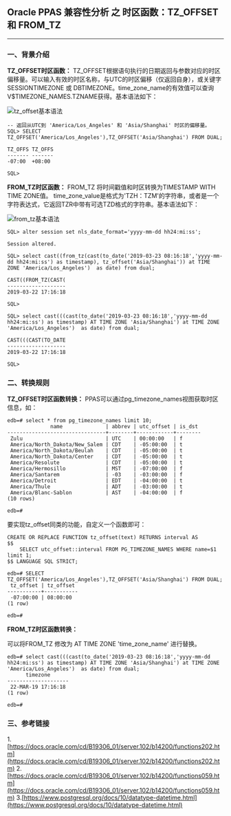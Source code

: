 ## Oracle PPAS 兼容性分析 之 时区函数：TZ_OFFSET 和 FROM_TZ
---

### 一、背景介绍

**TZ_OFFSET时区函数：** TZ_OFFSET根据语句执行的日期返回与参数对应的时区偏移量。可以输入有效的时区名称，与UTC的时区偏移（仅返回自身），或关键字 SESSIONTIMEZONE 或 DBTIMEZONE。time_zone_name的有效值可以查询V$TIMEZONE_NAMES.TZNAME获得。基本语法如下：

![tz_offset基本语法](https://docs.oracle.com/cd/B19306_01/server.102/b14200/img/tz_offset.gif)

```
-- 返回从UTC到 'America/Los_Angeles' 和 'Asia/Shanghai' 时区的偏移量。
SQL> SELECT TZ_OFFSET('America/Los_Angeles'),TZ_OFFSET('Asia/Shanghai') FROM DUAL;

TZ_OFFS TZ_OFFS
------- -------
-07:00  +08:00

SQL> 
```


**FROM_TZ时区函数：** FROM_TZ 将时间戳值和时区转换为TIMESTAMP WITH TIME ZONE值。 time_zone_value是格式为'TZH：TZM'的字符串，或者是一个字符表达式，它返回TZR中带有可选TZD格式的字符串。基本语法如下：

![from_tz基本语法](https://docs.oracle.com/cd/B19306_01/server.102/b14200/img/from_tz.gif)

```
SQL> alter session set nls_date_format='yyyy-mm-dd hh24:mi:ss';

Session altered.

SQL> select cast((from_tz(cast(to_date('2019-03-23 08:16:18','yyyy-mm-dd hh24:mi:ss') as timestamp), tz_offset('Asia/Shanghai')) at TIME ZONE 'America/Los_Angeles')  as date) from dual;

CAST((FROM_TZ(CAST(
-------------------
2019-03-22 17:16:18

SQL> 

SQL> select cast(((cast(to_date('2019-03-23 08:16:18','yyyy-mm-dd hh24:mi:ss') as timestamp) AT TIME ZONE 'Asia/Shanghai') at TIME ZONE 'America/Los_Angeles')  as date) from dual;

CAST(((CAST(TO_DATE
-------------------
2019-03-22 17:16:18

SQL> 

```


### 二、转换规则
**TZ_OFFSET时区函数转换：** PPAS可以通过pg_timezone_names视图获取时区信息，如：
```
edb=# select * from pg_timezone_names limit 10;
              name              | abbrev | utc_offset | is_dst 
--------------------------------+--------+------------+--------
 Zulu                           | UTC    | 00:00:00   | f
 America/North_Dakota/New_Salem | CDT    | -05:00:00  | t
 America/North_Dakota/Beulah    | CDT    | -05:00:00  | t
 America/North_Dakota/Center    | CDT    | -05:00:00  | t
 America/Resolute               | CDT    | -05:00:00  | t
 America/Hermosillo             | MST    | -07:00:00  | f
 America/Santarem               | -03    | -03:00:00  | f
 America/Detroit                | EDT    | -04:00:00  | t
 America/Thule                  | ADT    | -03:00:00  | t
 America/Blanc-Sablon           | AST    | -04:00:00  | f
(10 rows)

edb=# 
```
要实现tz_offset同类的功能，自定义一个函数即可：
```
CREATE OR REPLACE FUNCTION tz_offset(text) RETURNS interval AS
$$
	SELECT utc_offset::interval FROM PG_TIMEZONE_NAMES WHERE name=$1 limit 1;
$$ LANGUAGE SQL STRICT;

edb=# SELECT TZ_OFFSET('America/Los_Angeles'),TZ_OFFSET('Asia/Shanghai') FROM DUAL;
 tz_offset | tz_offset 
-----------+-----------
 -07:00:00 | 08:00:00
(1 row)

edb=# 
```

**FROM_TZ时区函数转换：** 

可以将FROM_TZ 修改为 AT TIME ZONE 'time_zone_name' 进行替换。

```
edb=# select cast(((cast(to_date('2019-03-23 08:16:18','yyyy-mm-dd hh24:mi:ss') as timestamp) AT TIME ZONE 'Asia/Shanghai') at TIME ZONE 'America/Los_Angeles')  as date) from dual;
      timezone      
--------------------
 22-MAR-19 17:16:18
(1 row)

edb=# 
```

### 三、参考链接
1.[https://docs.oracle.com/cd/B19306_01/server.102/b14200/functions202.htm](https://docs.oracle.com/cd/B19306_01/server.102/b14200/functions202.htm)
2.[https://docs.oracle.com/cd/B19306_01/server.102/b14200/functions059.htm](https://docs.oracle.com/cd/B19306_01/server.102/b14200/functions059.htm)
3.[https://www.postgresql.org/docs/10/datatype-datetime.html](https://www.postgresql.org/docs/10/datatype-datetime.html)
